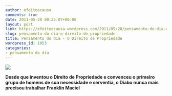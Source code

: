 ```yaml
---
author: efeitoecausa
comments: true
date: 2011-05-28 00:25:07+00:00
layout: post
link: https://efeitoecausa.wordpress.com/2011/05/28/pensamento-do-dia-o-direito-de-propriedade/
slug: pensamento-do-dia-o-direito-de-propriedade
title: Pensamento do dia - O Direito de Propriedade
wordpress_id: 1053
categories:
- pensamento do dia
---
```


[![](http://efeitoecausa.files.wordpress.com/2011/05/diabo-executivo.jpg?w=230)](http://efeitoecausa.files.wordpress.com/2011/05/diabo-executivo.jpg)

**Desde que inventou o Direito de Propriedade e convenceu o primeiro grupo de homens de sua necessidade e serventia, o Diabo nunca mais precisou trabalhar**
**Franklin Maciel**
